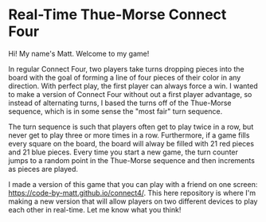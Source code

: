 # Real-Time Thue-Morse Connect Four
Hi! My name's Matt. Welcome to my game!

In regular Connect Four, two players take turns dropping pieces into the board with the goal of forming a line of four pieces of their color in any direction. With perfect play, the first player can always force a win. I wanted to make a version of Connect Four without out a first player advantage, so instead of alternating turns, I based the turns off of the Thue-Morse sequence, which is in some sense the "most fair" turn sequence.

The turn sequence is such that players often get to play twice in a row, but never get to play three or more times in a row. Furthermore, if a game fills every square on the board, the board will alway be filled with 21 red pieces and 21 blue pieces. Every time you start a new game, the turn counter jumps to a random point in the Thue-Morse sequence and then increments as pieces are played.

I made a version of this game that you can play with a friend on one screen: https://code-by-matt.github.io/connect4/. This here repository is where I'm making a new version that will allow players on two different devices to play each other in real-time. Let me know what you think!

